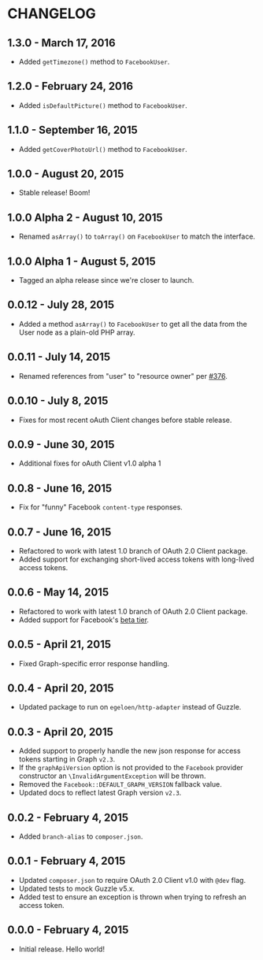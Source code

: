 # CHANGELOG

## 1.3.0 - March 17, 2016

- Added `getTimezone()` method to `FacebookUser`.

## 1.2.0 - February 24, 2016

- Added `isDefaultPicture()` method to `FacebookUser`.

## 1.1.0 - September 16, 2015

- Added `getCoverPhotoUrl()` method to `FacebookUser`.

## 1.0.0 - August 20, 2015

- Stable release! Boom!

## 1.0.0 Alpha 2 - August 10, 2015

- Renamed `asArray()` to  `toArray()` on `FacebookUser` to match the interface.

## 1.0.0 Alpha 1 - August 5, 2015

- Tagged an alpha release since we're closer to launch.

## 0.0.12 - July 28, 2015

- Added a method `asArray()` to `FacebookUser` to get all the data from the User node as a plain-old PHP array.

## 0.0.11 - July 14, 2015

- Renamed references from "user" to "resource owner" per [#376](https://github.com/thephpleague/oauth2-client/pull/376).

## 0.0.10 - July 8, 2015

- Fixes for most recent oAuth Client changes before stable release.

## 0.0.9 - June 30, 2015

- Additional fixes for oAuth Client v1.0 alpha 1

## 0.0.8 - June 16, 2015

- Fix for "funny" Facebook `content-type` responses.

## 0.0.7 - June 16, 2015

- Refactored to work with latest 1.0 branch of OAuth 2.0 Client package.
- Added support for exchanging short-lived access tokens with long-lived access tokens.

## 0.0.6 - May 14, 2015

- Refactored to work with latest 1.0 branch of OAuth 2.0 Client package.
- Added support for Facebook's [beta tier](https://developers.facebook.com/docs/apps/beta-tier).

## 0.0.5 - April 21, 2015

- Fixed Graph-specific error response handling.

## 0.0.4 - April 20, 2015

- Updated package to run on `egeloen/http-adapter` instead of Guzzle.

## 0.0.3 - April 20, 2015

- Added support to properly handle the new json response for access tokens starting in Graph `v2.3`.
- If the `graphApiVersion` option is not provided to the `Facebook` provider constructor an `\InvalidArgumentException` will be thrown.
- Removed the `Facebook::DEFAULT_GRAPH_VERSION` fallback value.
- Updated docs to reflect latest Graph version `v2.3`.

## 0.0.2 - February 4, 2015

- Added `branch-alias` to `composer.json`.

## 0.0.1 - February 4, 2015

- Updated `composer.json` to require OAuth 2.0 Client v1.0 with `@dev` flag.
- Updated tests to mock Guzzle v5.x.
- Added test to ensure an exception is thrown when trying to refresh an access token.

## 0.0.0 - February 4, 2015

- Initial release. Hello world!
